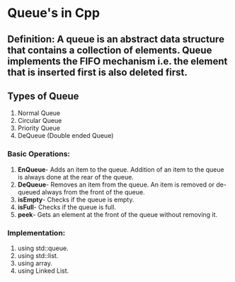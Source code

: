 # Queue's in Cpp

## Definition: A queue is an abstract data structure that contains a collection of elements. Queue implements the FIFO mechanism i.e. the element that is inserted first is also deleted first.

## Types of Queue
1. Normal Queue
2. Circular Queue
3. Priority Queue
4. DeQueue (Double ended Queue)

### Basic Operations:
 
1. **EnQueue**- Adds an item to the queue. Addition of an item to the queue is always done at the rear of the queue.
2. **DeQueue**- Removes an item from the queue. An item is removed or de-queued always from the front of the queue.
3. **isEmpty**- Checks if the queue is empty.
4. **isFull**- Checks if the queue is full.
5. **peek**- Gets an element at the front of the queue without removing it.

### Implementation:

1. using std::queue.
2. using std::list.
3. using array.
4. using Linked List.